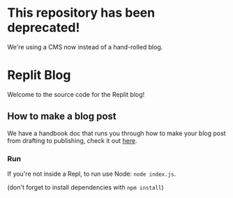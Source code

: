 # This repository has been deprecated!

We're using a CMS now instead of a hand-rolled blog.

# Replit Blog

Welcome to the source code for the Replit blog! 

## How to make a blog post

We have a handbook doc that runs you through how to make your blog post from drafting to publishing, check it out [here](https://docs.google.com/document/d/1np2uBRnmCkkJltCWll7oV-IuwkcJem2EMGoNQyKt040/edit#heading=h.49852hvllkdm).

### Run

If you're not inside a Repl, to run use Node: `node index.js`.

(don't forget to install dependencies with `npm install`)
